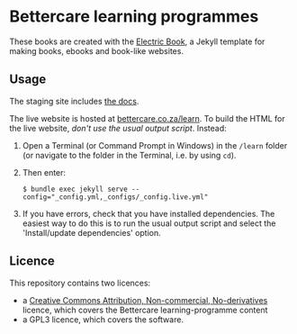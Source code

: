 # Bettercare learning programmes

These books are created with the [Electric Book](http://electricbook.works), a Jekyll template for making books, ebooks and book-like websites.

## Usage

The staging site includes [the docs](https://fireandlion.github.io/learn/docs/).

The live website is hosted at [bettercare.co.za/learn](http://bettercare.co.za/learn). To build the HTML for the live website, *don't use the usual output script*. Instead:

1. Open a Terminal (or Command Prompt in Windows) in the `/learn` folder (or navigate to the folder in the Terminal, i.e. by using `cd`).
2. Then enter:

    ```
    $ bundle exec jekyll serve --config="_config.yml,_configs/_config.live.yml"
    ```

3. If you have errors, check that you have installed dependencies. The easiest way to do this is to run the usual output script and select the 'Install/update dependencies' option.

## Licence

This repository contains two licences:

- a [Creative Commons Attribution, Non-commercial, No-derivatives](https://creativecommons.org/licenses/by-nc-nd/3.0/) licence, which covers the Bettercare learning-programme content
- a GPL3 licence, which covers the software.
